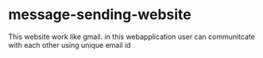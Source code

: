 # message-sending-website
This website work like gmail. in this webapplication user can communitcate with each other using unique email id
